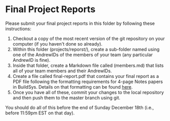 # Final Project Reports

Please submit your final project reports in this folder by following these instructions:

1) Checkout a copy of the most recent version of the git repository on your computer (if you haven't done so already).
1) Within this folder (projects/reporst/), create a sub-folder named using one of the AndrewIDs of the members of your team (any particular AndrewID is fine).
2) Inside that folder, create a Markdown file called (members.md) that lists all of your team members and their AndrewIDs.
3) Create a file called final-report.pdf that contains your final report as a PDF file following the formatting requirements for 4-page Notes papers in BuildSys. Details on that formatting can be found [here](http://buildsys.acm.org/2017/cfp/).
4) Once you have all of these, commit your changes to the local repository and then push them to the master branch using git.

You should do all of this before the end of Sunday December 18th (i.e., before 11:59pm EST on that day).
